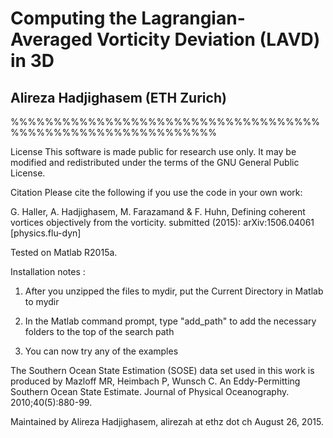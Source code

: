 
# Computing the Lagrangian-Averaged Vorticity Deviation (LAVD) in 3D
## Alireza Hadjighasem (ETH Zurich) 

%%%%%%%%%%%%%%%%%%%%%%%%%%%%%%%%%%%%%%%%%%%%%%%%%%%%%%%%%%%%

License
This software is made public for research use only. It may be modified and redistributed under the terms of the GNU General Public License. 

Citation
Please cite the following if you use the code in your own work: 

G. Haller, A. Hadjighasem, M. Farazamand & F. Huhn, Defining coherent vortices objectively from the vorticity. submitted (2015):  arXiv:1506.04061 [physics.flu-dyn]


Tested on Matlab R2015a.

Installation notes :

1) After you unzipped the files to mydir, 
   put the Current Directory in Matlab to mydir

2) In the Matlab command prompt,
   type "add_path" to add the necessary folders to the top of the search path

3) You can now try any of the examples

The Southern Ocean State Estimation (SOSE) data set used in this work is
produced by
Mazloff MR, Heimbach P, Wunsch C. An Eddy-Permitting Southern Ocean State Estimate. Journal of Physical Oceanography. 2010;40(5):880-99.


Maintained by Alireza Hadjighasem, alirezah at ethz dot ch
August 26, 2015.
